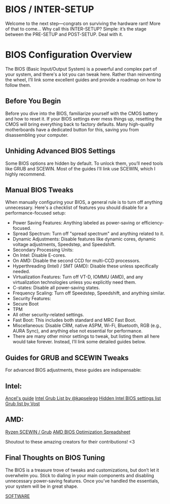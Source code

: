 # BIOS / INTER-SETUP

Welcome to the next step—congrats on surviving the hardware rant! More of that to come...
Why call this INTER-SETUP? Simple: it’s the stage between the PRE-SETUP and POST-SETUP. Deal with it.

# BIOS Configuration Overview

The BIOS (Basic Input/Output System) is a powerful and complex part of your system, and there's a lot you can tweak here. Rather than reinventing the wheel, I’ll link some excellent guides and provide a roadmap on how to follow them.

## Before You Begin

Before you dive into the BIOS, familiarize yourself with the CMOS battery and how to reset it. If your BIOS settings ever mess things up, resetting the CMOS will bring everything back to factory defaults. Many high-quality motherboards have a dedicated button for this, saving you from disassembling your computer.


## Unhiding Advanced BIOS Settings

Some BIOS options are hidden by default. To unlock them, you’ll need tools like GRUB and SCEWIN. Most of the guides I’ll link use SCEWIN, which I highly recommend.


## Manual BIOS Tweaks

When manually configuring your BIOS, a general rule is to turn off anything unnecessary. Here's a checklist of features you should disable for a performance-focused setup:

- Power Saving Features: Anything labeled as power-saving or efficiency-focused.
- Spread Spectrum: Turn off "spread spectrum" and anything related to it.
- Dynamic Adjustments: Disable features like dynamic cores, dynamic voltage adjustments, Speedstep, and Speedshift.
- Secondary Processing Units:
- On Intel: Disable E-cores.
- On AMD: Disable the second CCD for multi-CCD processors.
- Hyperthreading (Intel) / SMT (AMD): Disable these unless specifically needed.
- Virtualization Features: Turn off VT-D, IOMMU (AMD), and any virtualization technologies unless you explicitly need them.
- C-states: Disable all power-saving states.
- Frequency Scaling: Turn off Speedstep, Speedshift, and anything similar.
- Security Features:
- Secure Boot
- TPM
- All other security-related settings.
- Fast Boot: This includes both standard and MRC Fast Boot.
- Miscellaneous: Disable CRM, native ASPM, Wi-Fi, Bluetooth, RGB (e.g., AURA Sync), and anything else not essential for  performance.
- There are many other minor settings to tweak, but listing them all here would take forever. Instead, I’ll link some detailed guides below.

## Guides for GRUB and SCEWIN Tweaks

For advanced BIOS adjustments, these guides are indispensable:

## Intel:

[Ancel's guide](https://docs.google.com/document/d/1ztCWHU2vCG9hnD_94VhlnsLJq1-0Mq7OwhjF79JsYgA/edit?tab=t.0)
[Intel Grub List by @kapselegg](https://docs.google.com/document/d/1-7PxsfVJac_ooZEQe33eAE9oGo-32iXeDvVduCpJd-M/edit?tab=t.0)
[Hidden Intel BIOS settings list](https://docs.google.com/document/d/1KIW7D9tCcv5sBBCh9qR6S-jZSsvTKQFwtOfBhkaBD4E/edit?tab=t.0)
[Grub list by Vost](https://docs.google.com/document/d/1nDY2UcB7z2TewJKXJ2rK8Dl79PzbFaDefTHEtobhER4/edit?tab=t.0)


## AMD:

[Ryzen SCEWIN / Grub](https://docs.google.com/document/d/1JhhSZqdbljHjNkLymoIRq67CiCLTISpZb2dm-gbpIs0/edit?tab=t.0)
[AMD BIOS Optimization Spreadsheet](https://docs.google.com/spreadsheets/d/1Jw3lfH0uRFXMxnFGdpNfRpVvrQN-MVwaE0HSKoj-Xag/edit?gid=2060234474#gid=2060234474)

Shoutout to these amazing creators for their contributions! <3


## Final Thoughts on BIOS Tuning

The BIOS is a treasure trove of tweaks and customizations, but don’t let it overwhelm you. Stick to dialing in your main components and disabling unnecessary power-saving features. Once you’ve handled the essentials, your system will be in great shape.


[SOFTWARE](https://github.com/Scuubii/KOGC/blob/main/software.md)

